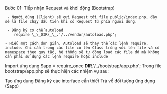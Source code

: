 Bước 01: Tiếp nhận Request và khởi động (Bootstrap)

     - Người dùng (Client) sẽ gửi Request tới file public/index.php, đây sẽ là file chạy đầu tiên khi có Request từ phía người dùng.

     - Đăng ký cơ chế autoload
        require \_\_DIR\_\_.'/../vendor/autoload.php';

    - Hiểu một cách đơn giản, Autoload sẽ thay thế các lệnh require, include. Chỉ cần trong các file có tên Class trùng với tên file và có namespace theo quy tắc, hệ thống sẽ tự động load các file đó mà không cần phải sử dụng các lệnh require hoặc include

Import ứng dụng
$app = require_once **DIR**.'/../bootstrap/app.php';
Trong file bootstrap/app.php sẽ thực hiện các nhiệm vụ sau:

Tạo ứng dụng
Đăng ký các interface cần thiết
Trả về đối tượng ứng dụng ($app)
